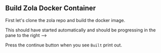 ## Build Zola Docker Container

First let's clone the zola repo and build the docker image.

This should have started automatically and should be progressing in the pane to the right -->

Press the continue button when you see `Built` print out.
